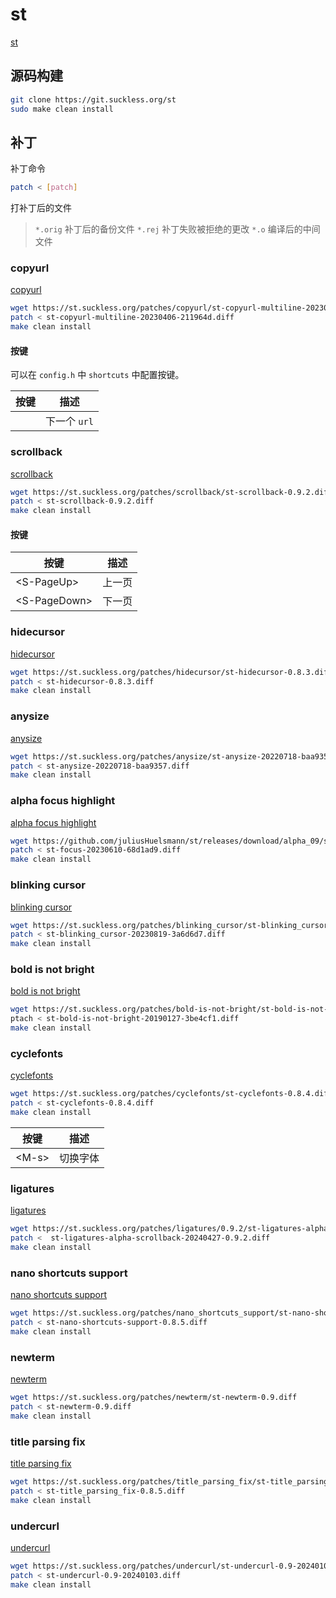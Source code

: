 # st

[st](https://st.suckless.org/)


## 源码构建

```bash
git clone https://git.suckless.org/st
sudo make clean install
```


## 补丁


补丁命令

```bash
patch < [patch]
```

打补丁后的文件

> `*.orig` 补丁后的备份文件
> `*.rej` 补丁失败被拒绝的更改
> `*.o` 编译后的中间文件

### copyurl

[copyurl](https://st.suckless.org/patches/copyurl/)

```bash
wget https://st.suckless.org/patches/copyurl/st-copyurl-multiline-20230406-211964d.diff
patch < st-copyurl-multiline-20230406-211964d.diff
make clean install
```


#### 按键


可以在 `config.h` 中 `shortcuts` 中配置按键。

| 按键 | 描述 |
| -- | -- |
| <A-l> | 下一个 `url` |



### scrollback

[scrollback](https://st.suckless.org/patches/scrollback/)


```bash
wget https://st.suckless.org/patches/scrollback/st-scrollback-0.9.2.diff
patch < st-scrollback-0.9.2.diff
make clean install
```

#### 按键

| 按键 | 描述 |
| --   |  --  |
| \<S-PageUp> | 上一页 |
| \<S-PageDown> | 下一页 |



### hidecursor


[hidecursor](https://st.suckless.org/patches/hidecursor/)


```bash
wget https://st.suckless.org/patches/hidecursor/st-hidecursor-0.8.3.diff
patch < st-hidecursor-0.8.3.diff
make clean install
```



### anysize

[anysize](https://st.suckless.org/patches/anysize/)

```bash
wget https://st.suckless.org/patches/anysize/st-anysize-20220718-baa9357.diff
patch < st-anysize-20220718-baa9357.diff
make clean install
```


### alpha focus highlight

[alpha focus highlight](https://st.suckless.org/patches/alpha_focus_highlight/)

```bash
wget https://github.com/juliusHuelsmann/st/releases/download/alpha_09/st-focus-20230610-68d1ad9.diff
patch < st-focus-20230610-68d1ad9.diff
make clean install
```

### blinking cursor

[blinking cursor](https://st.suckless.org/patches/blinking_cursor/)

```bash
wget https://st.suckless.org/patches/blinking_cursor/st-blinking_cursor-20230819-3a6d6d7.diff
patch < st-blinking_cursor-20230819-3a6d6d7.diff
make clean install
```


### bold is not bright

[bold is not bright](https://st.suckless.org/patches/bold-is-not-bright/)

```bash
wget https://st.suckless.org/patches/bold-is-not-bright/st-bold-is-not-bright-20190127-3be4cf1.diff
ptach < st-bold-is-not-bright-20190127-3be4cf1.diff
make clean install
```

### cyclefonts

[cyclefonts](https://st.suckless.org/patches/cyclefonts/)

```bash
wget https://st.suckless.org/patches/cyclefonts/st-cyclefonts-0.8.4.diff
patch < st-cyclefonts-0.8.4.diff
make clean install
```

| 按键 | 描述 |
| --   | --   |
| \<M-s> | 切换字体 |


### ligatures

[ligatures](https://st.suckless.org/patches/ligatures/)


```bash
wget https://st.suckless.org/patches/ligatures/0.9.2/st-ligatures-alpha-scrollback-20240427-0.9.2.diff
patch <  st-ligatures-alpha-scrollback-20240427-0.9.2.diff
make clean install
```


### nano shortcuts support


[nano shortcuts support](https://st.suckless.org/patches/nano_shortcuts_support/)

```bash
wget https://st.suckless.org/patches/nano_shortcuts_support/st-nano-shortcuts-support-0.8.5.diff
patch < st-nano-shortcuts-support-0.8.5.diff
make clean install
```

### newterm


[newterm](https://st.suckless.org/patches/newterm/)

```bash
wget https://st.suckless.org/patches/newterm/st-newterm-0.9.diff
patch < st-newterm-0.9.diff
make clean install
```

### title parsing fix 

[title parsing fix](https://st.suckless.org/patches/title_parsing_fix/)

```bash
wget https://st.suckless.org/patches/title_parsing_fix/st-title_parsing_fix-0.8.5.diff
patch < st-title_parsing_fix-0.8.5.diff
make clean install
```



### undercurl

[undercurl](https://st.suckless.org/patches/undercurl/)

```bash
wget https://st.suckless.org/patches/undercurl/st-undercurl-0.9-20240103.diff
patch < st-undercurl-0.9-20240103.diff
make clean install
```

